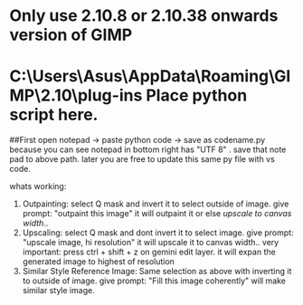 # Only use 2.10.8 or 2.10.38 onwards version of GIMP
# C:\Users\Asus\AppData\Roaming\GIMP\2.10\plug-ins Place python script here.
  ##First open notepad -> paste python code -> save as codename.py because you can see notepad in bottom right has "UTF 8" . save that note pad to above path. later you are free to update this same py file with vs code.

whats working: 
1. Outpainting: select Q mask and invert it to select outside of image. give prompt: "outpaint this image" it will outpaint it or else *upscale to canvas width*..
2. Upscaling: select Q mask and dont invert it to select image. give prompt: "upscale  image, hi resolution" it will upscale it to canvas width.. very important: press ctrl + shift + z on gemini edit layer. it will expan the generated image to highest of resolution
3. Similar Style Reference Image: Same selection as above with inverting it to outside of image. give prompt: "Fill this image coherently" will make similar style image.
